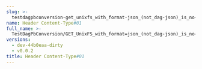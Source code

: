 ```yaml
---
slug: >-
  testdagpbconversion-get_unixfs_with_format-json_(not_dag-json)_is_no-op_(no_conversion)-header_content-type#01
name: Header Content-Type#01
full_name: >-
  TestDagPbConversion/GET_UnixFS_with_format=json_(not_dag-json)_is_no-op_(no_conversion)/Header_Content-Type#01
versions:
  - dev-44b0eaa-dirty
  - v0.0.2
title: Header Content-Type#01
---
```


